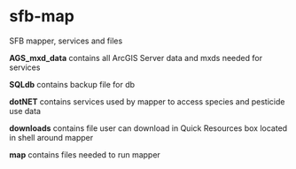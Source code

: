 # sfb-map
SFB mapper, services and files

**AGS_mxd_data** contains all ArcGIS Server data and mxds needed for services

**SQLdb** contains backup file for db

**dotNET** contains services used by mapper to access species and pesticide use data

**downloads** contains file user can download in Quick Resources box located in shell around mapper

**map** contains files needed to run mapper